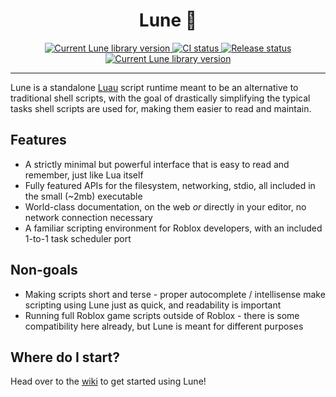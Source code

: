 <!-- markdownlint-disable MD033 -->
<!-- markdownlint-disable MD041 -->

<div align="center">
	<h1> Lune 🌙 </h1>
	<div>
		<a href="https://crates.io/crates/lune">
			<img src="https://img.shields.io/crates/v/lune.svg?label=Version" alt="Current Lune library version" />
		</a>
		<a href="https://github.com/filiptibell/lune/actions">
			<img src="https://shields.io/endpoint?url=https://badges.readysetplay.io/workflow/filiptibell/lune/ci.yaml" alt="CI status" />
		</a>
		<a href="https://github.com/filiptibell/lune/actions">
			<img src="https://shields.io/endpoint?url=https://badges.readysetplay.io/workflow/filiptibell/lune/release.yaml" alt="Release status" />
		</a>
		<a href="https://github.com/filiptibell/lune/blob/main/LICENSE.txt">
			<img src="https://img.shields.io/github/license/filiptibell/lune.svg?label=License&color=informational" alt="Current Lune library version" />
		</a>
	</div>
</div>

---

Lune is a standalone [Luau](https://luau-lang.org) script runtime meant to be an alternative to traditional shell scripts, with the goal of drastically simplifying the typical tasks shell scripts are used for, making them easier to read and maintain.

## Features

- A strictly minimal but powerful interface that is easy to read and remember, just like Lua itself
- Fully featured APIs for the filesystem, networking, stdio, all included in the small (~2mb) executable
- World-class documentation, on the web _or_ directly in your editor, no network connection necessary
- A familiar scripting environment for Roblox developers, with an included 1-to-1 task scheduler port

## Non-goals

- Making scripts short and terse - proper autocomplete / intellisense make scripting using Lune just as quick, and readability is important
- Running full Roblox game scripts outside of Roblox - there is some compatibility here already, but Lune is meant for different purposes

## Where do I start?

Head over to the [wiki](https://github.com/filiptibell/lune/wiki) to get started using Lune!
